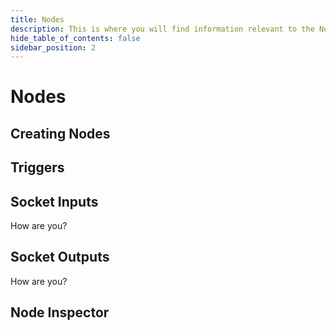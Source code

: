 ```yaml
---
title: Nodes
description: This is where you will find information relevant to the Nodes.
hide_table_of_contents: false
sidebar_position: 2
---
```


# Nodes

## Creating Nodes

## Triggers

## Socket Inputs

How are you?

## Socket Outputs

How are you?

## Node Inspector